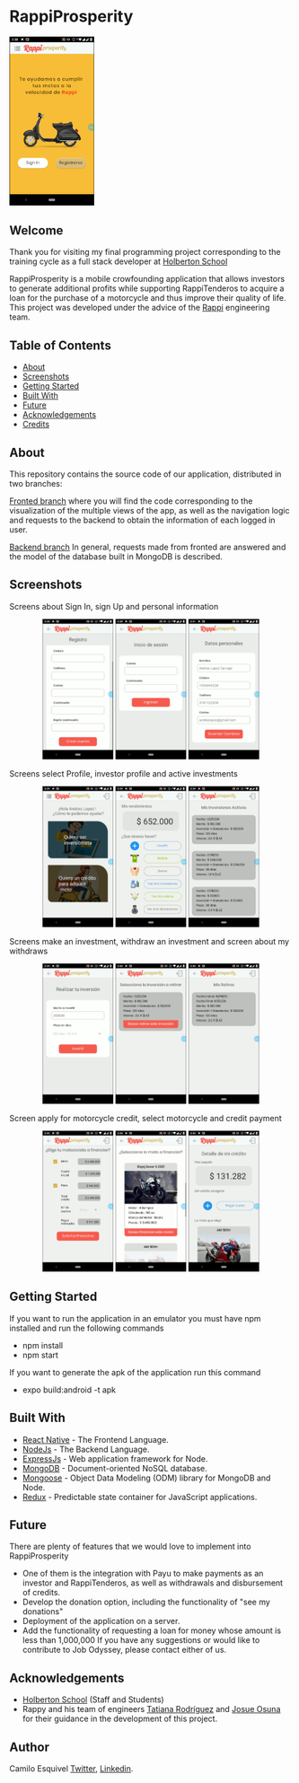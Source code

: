 # RappiProsperity

<img src="https://github.com/cmlesquivel/app-prosperity/blob/screenshots/vlcsnap-2020-07-23-23h42m46s337.png" width="30%">

## Welcome

Thank you for visiting my final programming project corresponding to the training cycle as a full stack developer at [Holberton School](https://www.holbertonschool.com/co)

RappiProsperity is a mobile crowfounding application that allows investors to generate additional profits while supporting RappiTenderos to acquire a loan for the purchase of a motorcycle and thus improve their quality of life.
This project was developed under the advice of the [Rappi](https://www.rappi.com.co/) engineering team.

## Table of Contents

- [About](#about)
- [Screenshots](#screenshots)
- [Getting Started](#getting)
- [Built With](#built)
- [Future](#future)
- [Acknowledgements](#acknowledgements)
- [Credits](#credits)

## About

This repository contains the source code of our application, distributed in two branches:

[Fronted branch](https://github.com/cmlesquivel/app-prosperity/tree/frontend-development) where you will find the code corresponding to the visualization of the multiple views of the app, as well as the navigation logic and requests to the backend to obtain the information of each logged in user.

[Backend branch](https://github.com/cmlesquivel/app-prosperity/tree/backend-development) In general, requests made from fronted are answered and the model of the database built in MongoDB is described.

## Screenshots

Screens about Sign In, sign Up and personal information

<p align="center">
<img width=25% src="https://github.com/cmlesquivel/app-prosperity/blob/screenshots/vlcsnap-2020-07-23-23h47m06s766.png">
<img width=25% src="https://github.com/cmlesquivel/app-prosperity/blob/screenshots/vlcsnap-2020-07-23-23h47m19s460.png">
<img width=25% src="https://github.com/cmlesquivel/app-prosperity/blob/screenshots/vlcsnap-2020-07-23-23h48m53s417.png">
</p>

Screens select Profile, investor profile and active investments

<p align="center">
<img width=25% src="https://github.com/cmlesquivel/app-prosperity/blob/screenshots/vlcsnap-2020-07-23-23h47m31s889.png">
<img width=25% src="https://github.com/cmlesquivel/app-prosperity/blob/screenshots/vlcsnap-2020-07-23-23h47m38s725.png">
<img width=25% src="https://github.com/cmlesquivel/app-prosperity/blob/screenshots/vlcsnap-2020-07-23-23h47m46s388.png">
</p>

Screens make an investment, withdraw an investment and screen about my withdraws

<p align="center">
<img width=25% src="https://github.com/cmlesquivel/app-prosperity/blob/screenshots/vlcsnap-2020-07-23-23h48m11s586.png">
<img width=25% src="https://github.com/cmlesquivel/app-prosperity/blob/screenshots/vlcsnap-2020-07-23-23h48m22s724.png">
<img width=25% src="https://github.com/cmlesquivel/app-prosperity/blob/screenshots/vlcsnap-2020-07-23-23h48m29s954.png">
</p>

Screen apply for motorcycle credit, select motorcycle and credit payment

<p align="center">
<img width=25% src="https://github.com/cmlesquivel/app-prosperity/blob/screenshots/vlcsnap-2020-07-23-23h51m07s337.png">
<img width=25% src="https://github.com/cmlesquivel/app-prosperity/blob/screenshots/vlcsnap-2020-07-23-23h50m50s476.png">
<img width=25% src="https://github.com/cmlesquivel/app-prosperity/blob/screenshots/vlcsnap-2020-07-23-23h52m04s675.png">
</p>

## Getting Started

If you want to run the application in an emulator you must have npm installed and run the following commands

- npm install
- npm start

If you want to generate the apk of the application run this command

- expo build:android -t apk

## Built With

- [React Native](https://reactnative.dev/) - The Frontend Language.
- [NodeJs](https://nodejs.org/en/) - The Backend Language.
- [ExpressJs](https://expressjs.com/) - Web application framework for Node.
- [MongoDB](https://www.mongodb.com/) - Document-oriented NoSQL database.
- [Mongoose](https://mongoosejs.com/docs/) - Object Data Modeling (ODM) library for MongoDB and Node.
- [Redux](https://redux.js.org/) - Predictable state container for JavaScript applications.

## Future

There are plenty of features that we would love to implement into RappiProsperity

- One of them is the integration with Payu to make payments as an investor and RappiTenderos, as well as withdrawals and disbursement of credits.
- Develop the donation option, including the functionality of "see my donations"
- Deployment of the application on a server.
- Add the functionality of requesting a loan for money whose amount is less than 1,000,000
  If you have any suggestions or would like to contribute to Job Odyssey, please contact either of us.

## Acknowledgements

- [Holberton School](https://www.holbertonschool.com/) (Staff and Students)
- Rappy and his team of engineers [Tatiana Rodríguez](https://github.com/tatarodriguez11) and [Josue Osuna](https://github.com/JosueMOsunaG12) for their guidance in the development of this project.

## Author

Camilo Esquivel [Twitter](https://twitter.com/cmlesquivel), [Linkedin](https://www.linkedin.com/in/juan-esquivel).
